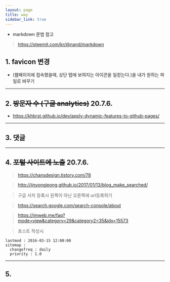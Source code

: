 ```yaml
---
layout: page
title: way
sidebar_link: true
---
```


- markdown 문법 참고 
> https://steemit.com/kr/@nand/markdown

## 1. favicon 변경
- (웹페이지에 접속했을때, 상단 탭에 보여지는 아이콘을 일컫는다.)을 내가 원하는 파일로 바꾸기

---
## 2. ~~방문자 수 (구글 analytics)~~ 20.7.6.

- https://khbrst.github.io/dev/apply-dynamic-features-to-github-pages/

---
## 3. 댓글

---
## 4. ~~포털 사이트에 노출~~ 20.7.6.

> https://chansdesign.tistory.com/78

> http://jinyongjeong.github.io/2017/01/13/blog_make_searched/

> 구글 서치 등록시 왼쪽이 아닌 오른쪽에 url등록하기

> https://search.google.com/search-console/about

> https://imweb.me/faq?mode=view&category=29&category2=35&idx=15573

> 포스트 작성시
``` 
lastmod : 2016-03-15 12:00:00
sitemap :
  changefreq : daily
  priority : 1.0
```

---
## 5.
